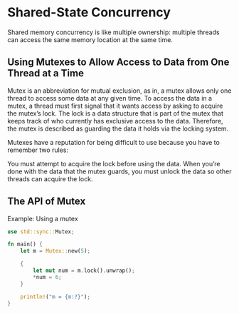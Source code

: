 # Shared-State Concurrency

Shared memory concurrency is like multiple ownership: multiple threads can
access the same memory location at the same time.

## Using Mutexes to Allow Access to Data from One Thread at a Time

Mutex is an abbreviation for mutual exclusion, as in, a mutex allows only one
thread to access some data at any given time. To access the data in a mutex, a
thread must first signal that it wants access by asking to acquire the mutex’s
lock. The lock is a data structure that is part of the mutex that keeps track of
who currently has exclusive access to the data. Therefore, the mutex is
described as guarding the data it holds via the locking system.

Mutexes have a reputation for being difficult to use because you have to
remember two rules:

You must attempt to acquire the lock before using the data. When you’re done
with the data that the mutex guards, you must unlock the data so other threads
can acquire the lock.

## The API of Mutex<T>

Example: Using a mutex

```rust
use std::sync::Mutex;

fn main() {
    let m = Mutex::new(5);

    {
        let mut num = m.lock().unwrap();
        *num = 6;
    }

    println!("m = {m:?}");
}
```

